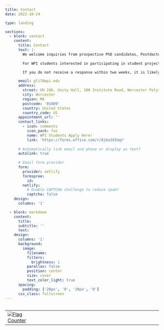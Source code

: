 ```yaml
---
title: Contact
date: 2022-10-24

type: landing

sections:
  - block: contact
    content:
      title: Contact
      text: |-  
        We welcome inquiries from prospective PhD candidates, Postdoctoral researchers, and Visiting Scholars. To apply, please email Prof. Guanrui Li, ensuring that your CV and academic transcripts are attached. If you have prior publications, kindly include a copy of your most significant work in the email.
        
        For WPI students interested in participating in student projects within the lab, please complete the application form linked below.

        If you do not receive a response within two weeks, it is likely that your application is not being considered, or all current positions have been filled.

      email: gli7@wpi.edu
      address:
        street: UH 246, Unity Hall, 100 Institute Road, Worcester Polytechnic Institute
        city: Worcester
        region: MA
        postcode: '01609'
        country: United States
        country_code: US
      appointment_url: ''
      contact_links:
        - icon: comments
          icon_pack: fas
          name: WPI Students Apply Here!
          link: 'https://forms.office.com/r/8j6a3X5Uqt'
    
      # Automatically link email and phone or display as text?
      autolink: true
    
      # Email form provider
      form:
        provider: netlify
        formspree:
          id:
        netlify:
          # Enable CAPTCHA challenge to reduce spam?
          captcha: false
    design:
      columns: '1'

  - block: markdown
    content:
      title:
      subtitle: ''
      text:
    design:
      columns: '1'
      background:
        image: 
          filename: 
          filters:
            brightness: 1
          parallax: false
          position: center
          size: cover
          text_color_light: true
      spacing:
        padding: ['20px', '0', '20px', '0']
      css_class: fullscreen
---
```


<table style="width:100%;max-width:800px;border:0px;margin-right:auto;margin-left:auto;">
<table table="" width="100%" align="center" border="0" cellspacing="0" cellpadding="20"><tbody>
 </tbody><tbody>
   <tr><td width="20%">
   <a href="https://info.flagcounter.com/h5Cf"><img src="https://s11.flagcounter.com/count2/h5Cf/bg_FFFFFF/txt_000000/border_1237CC/columns_1/maxflags_10/viewers_0/labels_0/pageviews_0/flags_0/percent_0/" alt="Flag Counter" border="0"></a>
   <!--img src="images/coprtrsp2021ral.jpg" width="200"-->
   </td>
    
   <td style="padding:20px;width:75%;vertical-align:middle">
   <script type="text/javascript" id="clustrmaps" src="//cdn.clustrmaps.com/map_v2.js?d=AAewvLxwZerOf7MJjxWQmLqbpCjz3Fq85VqETfASmPg&cl=ffffff&w=a">
</script>